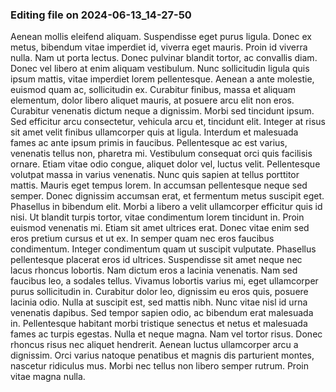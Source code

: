 

### Editing file on 2024-06-13_14-27-50

Aenean mollis eleifend aliquam. Suspendisse eget purus ligula. Donec ex metus, bibendum vitae imperdiet id, viverra eget mauris. Proin id viverra nulla. Nam ut porta lectus. Donec pulvinar blandit tortor, ac convallis diam. Donec vel libero at enim aliquam vestibulum. Nunc sollicitudin ligula quis ipsum mattis, vitae imperdiet lorem pellentesque. Aenean a ante molestie, euismod quam ac, sollicitudin ex.
Curabitur finibus, massa et aliquam elementum, dolor libero aliquet mauris, at posuere arcu elit non eros. Curabitur venenatis dictum neque a dignissim. Morbi sed tincidunt ipsum. Sed efficitur arcu consectetur, vehicula arcu et, tincidunt elit. Integer at risus sit amet velit finibus ullamcorper quis at ligula. Interdum et malesuada fames ac ante ipsum primis in faucibus. Pellentesque ac est varius, venenatis tellus non, pharetra mi.
Vestibulum consequat orci quis facilisis ornare. Etiam vitae odio congue, aliquet dolor vel, luctus velit. Pellentesque volutpat massa in varius venenatis. Nunc quis sapien at tellus porttitor mattis. Mauris eget tempus lorem. In accumsan pellentesque neque sed semper. Donec dignissim accumsan erat, et fermentum metus suscipit eget. Phasellus in bibendum elit. Morbi a libero a velit ullamcorper efficitur quis id nisi. Ut blandit turpis tortor, vitae condimentum lorem tincidunt in. Proin euismod venenatis mi. Etiam sit amet ultrices erat. Donec vitae enim sed eros pretium cursus et ut ex. In semper quam nec eros faucibus condimentum.
Integer condimentum quam ut suscipit vulputate. Phasellus pellentesque placerat eros id ultrices. Suspendisse sit amet neque nec lacus rhoncus lobortis. Nam dictum eros a lacinia venenatis. Nam sed faucibus leo, a sodales tellus. Vivamus lobortis varius mi, eget ullamcorper purus sollicitudin in. Curabitur dolor leo, dignissim eu eros quis, posuere lacinia odio. Nulla at suscipit est, sed mattis nibh. Nunc vitae nisl id urna venenatis dapibus. Sed tempor sapien odio, ac bibendum erat malesuada in.
Pellentesque habitant morbi tristique senectus et netus et malesuada fames ac turpis egestas. Nulla et neque magna. Nam vel tortor risus. Donec rhoncus risus nec aliquet hendrerit. Aenean luctus ullamcorper arcu a dignissim. Orci varius natoque penatibus et magnis dis parturient montes, nascetur ridiculus mus. Morbi nec tellus non libero semper rutrum. Proin vitae magna nulla.


